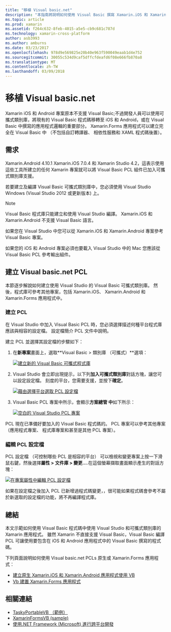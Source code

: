 ```yaml
---
title: "移植 Visual basic.net"
description: "本指南將說明如何使用 Visual Basic 撰寫 Xamarin.iOS 和 Xamarin.Android 為目標的方案中可用的可攜式類別程式庫 (PCL) 專案。"
ms.topic: article
ms.prod: xamarin
ms.assetid: f264c632-8feb-4015-a5e5-cb9c681c787d
ms.technology: xamarin-cross-platform
author: asb3993
ms.author: amburns
ms.date: 03/23/2017
ms.openlocfilehash: 978d9e569825e20b40e963f590049eaab1d4e752
ms.sourcegitcommit: 30055c534d9caf5dffcfdeafd6f08e666fb870a8
ms.translationtype: MT
ms.contentlocale: zh-TW
ms.lasthandoff: 03/09/2018
---
```

# <a name="portable-visual-basicnet"></a>移植 Visual basic.net

Xamarin iOS 和 Android 專案原本不支援 Visual Basic;不過開發人員可以使用可攜式類別庫，將現有的 Visual Basic 程式碼移轉至 iOS 和 Android，或在 Visual Basic 中撰寫的應用程式邏輯的重要部分。 Xamarin.Forms 應用程式可以建立完全在 Visual Basic 中 （不包括自訂轉譯器、 相依性服務和 XAML 程式碼後置）。

## <a name="requirements"></a>需求

Xamarin.Android 4.10.1 Xamarin.iOS 7.0.4 和 Xamarin Studio 4.2，這表示使用這些工具所建立的任何 Xamarin 專案就可以將 Visual Basic PCL 組件已加入可攜式類別庫支援。

若要建立及編譯 Visual Basic 可攜式類別庫中，您必須使用 Visual Studio Windows (Visual Studio 2012 或更新版本) 上。

> [!NOTE]
> Visual Basic 程式庫只能建立和使用 Visual Studio 編譯。 Xamarin.iOS 和 Xamarin.Android 不支援 Visual Basic 語言。
>
> 如果您在 Visual Studio 中您可以從 Xamarin.iOS 和 Xamarin.Android 專案參考 Visual Basic 專案。
>
> 如果您的 iOS 和 Android 專案必須也要載入 Visual Studio 中的 Mac 您應該從 Visual Basic PCL 參考輸出組件。


## <a name="creating-a-visual-basicnet-pcl"></a>建立 Visual basic.net PCL

本節逐步解說如何建立使用 Visual Studio 的 Visual Basic 可攜式類別庫。
然後，程式庫可參考其他專案，包括 Xamarin.iOS、 Xamarin.Android 和 Xamarin.Forms 應用程式中。

### <a name="creating-a-pcl"></a>建立 PCL

在 Visual Studio 中加入 Visual Basic PCL 時，您必須選擇描述何種平台程式庫應該與相容的設定檔。 設定檔簡介 PCL 文件中說明。

建立 PCL 並選擇其設定檔的步驟如下：

1.  在**新專案**畫面上，選取**Visual Basic > 類別庫 （可攜式）**選項：

    [![](images/image1-sml.png "建立新的 Visual Basic 可攜式程式庫")](images/image1.png#lightbox)

1.  Visual Studio 會立即出現提示，以下列**加入可攜式類別庫**對話方塊，讓您可以設定設定檔。 刻度的平台，您需要支援，並按下**確定**。

    [![](images/image2-sml.png "藉由選擇平台選取 PCL 設定檔")](images/image2.png#lightbox)

1.  Visual Basic PCL 專案中所示，會顯示**方案總管 中**如下所示：

    [![](images/image3-sml.png "空白的 Visual Studio PCL 專案")](images/image3.png#lightbox)


PCL 現在已準備好要加入的 Visual Basic 程式碼的。 PCL 專案可以參考其他專案 （應用程式專案、 程式庫專案和甚至是其他 PCL 專案）。

### <a name="editing-the-pcl-profile"></a>編輯 PCL 設定檔

PCL 設定檔 （可控制哪些 PCL 是相容的平台） 可以檢視和變更專案上按一下滑鼠右鍵，然後選擇**屬性 > 文件庫 > 變更...**.在這個螢幕擷取畫面顯示產生的對話方塊：

 [![](images/image4-sml.png "在專案屬性中編輯 PCL 設定檔")](images/image4.png#lightbox)

如果在設定檔之後加入 PCL 已新增過程式碼變更，，很可能如果程式碼會參考不屬於新選取的設定檔的功能，將不再編譯程式庫。


## <a name="summary"></a>總結

本文示範如何使用 Visual Basic 程式碼中使用 Visual Studio 和可攜式類別庫的 Xamarin 應用程式。 雖然 Xamarin 不直接支援 Visual Basic，Visual Basic 編譯 PCL 可讓使用要包含在 iOS 和 Android 應用程式中的 Visual Basic 撰寫的程式碼。

下列頁面說明如何使用 Visual basic.net PCLs 原生或 Xamarin.Forms 應用程式：

- [建立原生 Xamarin.iOS 和 Xamarin.Android 應用程式使用 VB](native-apps.md)
- [Vb 建置 Xamarin.Forms 應用程式](xamarin-forms.md)


## <a name="related-links"></a>相關連結

- [TaskyPortableVB （範例）](https://github.com/xamarin/mobile-samples/tree/master/VisualBasic/TaskyPortableVB)
- [XamarinFormsVB (sample)](https://github.com/xamarin/mobile-samples/tree/master/VisualBasic/XamarinFormsVB)
- [使用.NET Framework (Microsoft) 進行跨平台開發](http://msdn.microsoft.com/en-us/library/gg597391(v=vs.110).aspx)